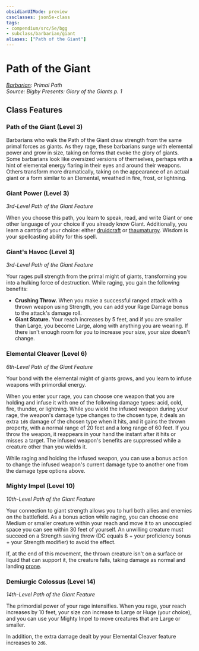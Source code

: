 ```yaml
---
obsidianUIMode: preview
cssclasses: json5e-class
tags:
- compendium/src/5e/bgg
- subclass/barbarian/giant
aliases: ["Path of the Giant"]
---
```

# Path of the Giant
*[Barbarian](barbarian.md): Primal Path*  
*Source: Bigby Presents: Glory of the Giants p. 1*  


## Class Features

### Path of the Giant (Level 3)

Barbarians who walk the Path of the Giant draw strength from the same primal forces as giants. As they rage, these barbarians surge with elemental power and grow in size, taking on forms that evoke the glory of giants. Some barbarians look like oversized versions of themselves, perhaps with a hint of elemental energy flaring in their eyes and around their weapons. Others transform more dramatically, taking on the appearance of an actual giant or a form similar to an Elemental, wreathed in fire, frost, or lightning.

### Giant Power (Level 3)

*3rd-Level Path of the Giant Feature*

When you choose this path, you learn to speak, read, and write Giant or one other language of your choice if you already know Giant. Additionally, you learn a cantrip of your choice: either [druidcraft](/Systems/5e/spells/druidcraft.md) or [thaumaturgy](/Systems/5e/spells/thaumaturgy.md). Wisdom is your spellcasting ability for this spell.

### Giant's Havoc (Level 3)

*3rd-Level Path of the Giant Feature*

Your rages pull strength from the primal might of giants, transforming you into a hulking force of destruction. While raging, you gain the following benefits:

- **Crushing Throw.** When you make a successful ranged attack with a thrown weapon using Strength, you can add your Rage Damage bonus to the attack's damage roll.  
- **Giant Stature.** Your reach increases by 5 feet, and if you are smaller than Large, you become Large, along with anything you are wearing. If there isn't enough room for you to increase your size, your size doesn't change.  

### Elemental Cleaver (Level 6)

*6th-Level Path of the Giant Feature*

Your bond with the elemental might of giants grows, and you learn to infuse weapons with primordial energy.

When you enter your rage, you can choose one weapon that you are holding and infuse it with one of the following damage types: acid, cold, fire, thunder, or lightning. While you wield the infused weapon during your rage, the weapon's damage type changes to the chosen type, it deals an extra `1d6` damage of the chosen type when it hits, and it gains the thrown property, with a normal range of 20 feet and a long range of 60 feet. If you throw the weapon, it reappears in your hand the instant after it hits or misses a target. The infused weapon's benefits are suppressed while a creature other than you wields it.

While raging and holding the infused weapon, you can use a bonus action to change the infused weapon's current damage type to another one from the damage type options above.

### Mighty Impel (Level 10)

*10th-Level Path of the Giant Feature*

Your connection to giant strength allows you to hurl both allies and enemies on the battlefield. As a bonus action while raging, you can choose one Medium or smaller creature within your reach and move it to an unoccupied space you can see within 30 feet of yourself. An unwilling creature must succeed on a Strength saving throw (DC equals 8 + your proficiency bonus + your Strength modifier) to avoid the effect.

If, at the end of this movement, the thrown creature isn't on a surface or liquid that can support it, the creature falls, taking damage as normal and landing [prone](/Systems/5e/rules/conditions.md#prone).

### Demiurgic Colossus (Level 14)

*14th-Level Path of the Giant Feature*

The primordial power of your rage intensifies. When you rage, your reach increases by 10 feet, your size can increase to Large or Huge (your choice), and you can use your Mighty Impel to move creatures that are Large or smaller.

In addition, the extra damage dealt by your Elemental Cleaver feature increases to `2d6`.